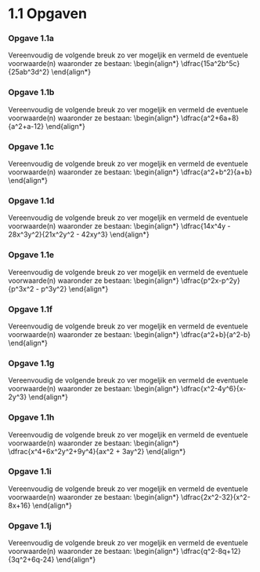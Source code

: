 # 1.1 Opgaven

### Opgave 1.1a

Vereenvoudig de volgende breuk zo ver mogeljik en vermeld de eventuele voorwaarde(n) waaronder ze bestaan:
\begin{align*}
 \dfrac{15a^2b^5c}{25ab^3d^2}
\end{align*}

### Opgave 1.1b

Vereenvoudig de volgende breuk zo ver mogeljik en vermeld de eventuele voorwaarde(n) waaronder ze bestaan:
\begin{align*}
 \dfrac{a^2+6a+8}{a^2+a-12}
\end{align*}

### Opgave 1.1c

Vereenvoudig de volgende breuk zo ver mogeljik en vermeld de eventuele voorwaarde(n) waaronder ze bestaan:
\begin{align*}
 \dfrac{a^2+b^2}{a+b}
\end{align*}

### Opgave 1.1d

Vereenvoudig de volgende breuk zo ver mogeljik en vermeld de eventuele voorwaarde(n) waaronder ze bestaan:
\begin{align*}
 \dfrac{14x^4y - 28x^3y^2}{21x^2y^2 - 42xy^3}
\end{align*}

### Opgave 1.1e

Vereenvoudig de volgende breuk zo ver mogeljik en vermeld de eventuele voorwaarde(n) waaronder ze bestaan:
\begin{align*}
 \dfrac{p^2x-p^2y}{p^3x^2 - p^3y^2}
\end{align*}

### Opgave 1.1f

Vereenvoudig de volgende breuk zo ver mogeljik en vermeld de eventuele voorwaarde(n) waaronder ze bestaan:
\begin{align*}
 \dfrac{a^2+b}{a^2-b}
\end{align*}

### Opgave 1.1g

Vereenvoudig de volgende breuk zo ver mogeljik en vermeld de eventuele voorwaarde(n) waaronder ze bestaan:
\begin{align*}
 \dfrac{x^2-4y^6}{x-2y^3}
\end{align*}

### Opgave 1.1h

Vereenvoudig de volgende breuk zo ver mogeljik en vermeld de eventuele voorwaarde(n) waaronder ze bestaan:
\begin{align*}
 \dfrac{x^4+6x^2y^2+9y^4}{ax^2 + 3ay^2}
\end{align*}

### Opgave 1.1i

Vereenvoudig de volgende breuk zo ver mogeljik en vermeld de eventuele voorwaarde(n) waaronder ze bestaan:
\begin{align*}
 \dfrac{2x^2-32}{x^2-8x+16}
\end{align*}

### Opgave 1.1j

Vereenvoudig de volgende breuk zo ver mogeljik en vermeld de eventuele voorwaarde(n) waaronder ze bestaan:
\begin{align*}
 \dfrac{q^2-8q+12}{3q^2+6q-24}
\end{align*}